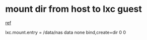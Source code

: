  # mount dir from host to lxc guest
 [ref](https://forum.proxmox.com/threads/lxc-cannot-assign-a-block-device-to-container.23256/#post-118361)
 
 lxc.mount.entry = /data/nas data none bind,create=dir 0 0
 

